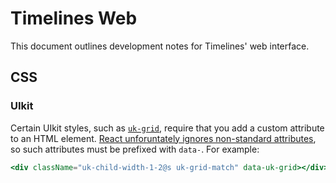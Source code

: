 # Timelines Web

This document outlines development notes for Timelines' web interface.

## CSS

### UIkit

Certain UIkit styles, such as [`uk-grid`](https://getuikit.com/docs/grid),
require that you add a custom attribute to an HTML element.
[React unforuntately ignores non-standard attributes](https://zhenyong.github.io/react/docs/jsx-gotchas.html#custom-html-attributes),
so such attributes must be prefixed with `data-`. For example:

```jsx
<div className="uk-child-width-1-2@s uk-grid-match" data-uk-grid></div>
```
